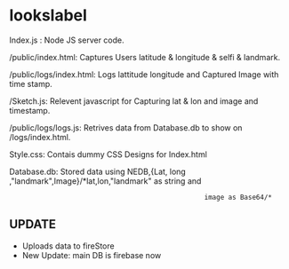 # lookslabel

Index.js : Node JS server code.

/public/index.html: Captures Users latitude & longitude & selfi & landmark.

/public/logs/index.html: Logs lattitude longitude and Captured Image with time stamp.

/Sketch.js: Relevent javascript for Capturing lat & lon and image and timestamp.

/public/logs/logs.js: Retrives data from Database.db to show on /logs/index.html.

Style.css: Contais dummy CSS Designs for Index.html


Database.db: Stored data using NEDB,{Lat, long ,"landmark",Image}/\*lat,lon,"landmark" as string and

                                                     image as Base64/*

## UPDATE
- Uploads data to fireStore
-  New Update: main DB is firebase now
